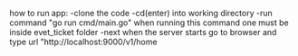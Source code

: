 how to run app:
-clone the code
-cd(enter) into working directory
-run command "go run cmd/main.go" when running this command one must be inside evet_ticket folder
-next when the server starts go to browser and type url "http://localhost:9000/v1/home
